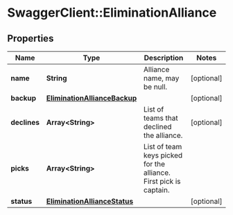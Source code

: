 # SwaggerClient::EliminationAlliance

## Properties
Name | Type | Description | Notes
------------ | ------------- | ------------- | -------------
**name** | **String** | Alliance name, may be null. | [optional] 
**backup** | [**EliminationAllianceBackup**](EliminationAllianceBackup.md) |  | [optional] 
**declines** | **Array&lt;String&gt;** | List of teams that declined the alliance. | [optional] 
**picks** | **Array&lt;String&gt;** | List of team keys picked for the alliance. First pick is captain. | 
**status** | [**EliminationAllianceStatus**](EliminationAllianceStatus.md) |  | [optional] 


